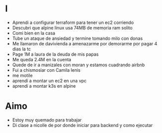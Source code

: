 # I

- Aprendi a configurar terraform para tener un ec2 corriendo
- Descubri que alpine linux usa 74MB de memoria ram solito
- Comi bien en la casa
- Tube un ataque de ansiedad y termine tomando milo con donas
- Me llamaron de davivienda a amenazarme por demorarme por pagar 4 dias la tc
- Page 1M a laura de la deuda de mis papas
- Me queda 2.4M en la cuenta
- Quede de ir a manizales con moran y estamos cuadrando airbnb
- Fui a chismosiar con Camila lenis
- me motile 
- aprendí a montar un ec2 en una vpc
- aprendí a montar k3s en alpine


# Aimo

- Estoy muy quemado para trabajar
- Di clase a nicolle de por donde iniciar para backend y como ejecutar
